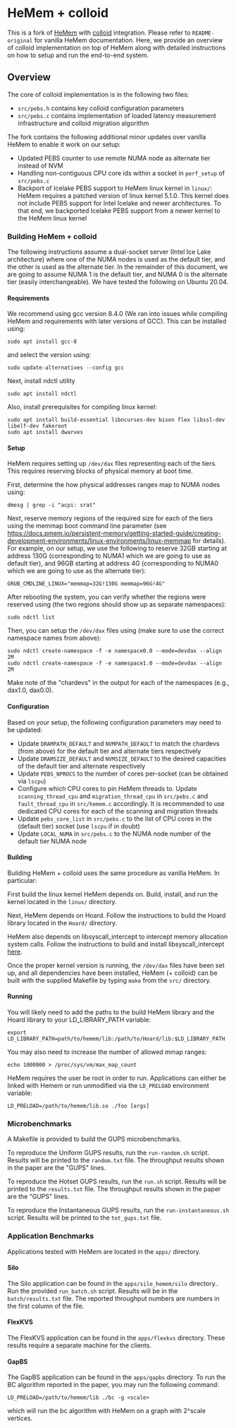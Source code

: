 # HeMem + colloid

This is a fork of [HeMem](https://bitbucket.org/ajaustin/hemem/src/master/) with [colloid](https://github.com/webglider/colloid/) integration. Please refer to `README-original` for vanilla HeMem documentation. Here, we provide an overview of colloid implementation on top of HeMem along with detailed instructions on how to setup and run the end-to-end system.

## Overview

The core of colloid implementation is in the following two files:
* `src/pebs.h` contains key colloid configuration parameters
* `src/pebs.c` contains implementation of loaded latency measurement infrastructure and colloid migration algorithm

The fork contains the following additional minor updates over vanilla HeMem to enable it work on our setup:
* Updated PEBS counter to use remote NUMA node as alternate tier instead of NVM
* Handling non-contiguous CPU core ids within a socket in `perf_setup` of `src/pebs.c`
* Backport of Icelake PEBS support to HeMem linux kernel in `linux/`: HeMem requires a patched version of linux kernel 5.1.0. This kernel does not include PEBS support for Intel Icelake and newer architectures. To that end, we backported Icelake PEBS support from a newer kernel to the HeMem linux kernel

### Building HeMem + colloid

The following instructions assume a dual-socket server (Intel Ice Lake architecture) where one of the NUMA nodes is used as the default tier, and the other is used as the alternate tier. In the remainder of this document, we are going to assume NUMA 1 is the default tier, and NUMA 0 is the alternate tier (easily interchangeable). We have tested the following on Ubuntu 20.04.

#### Requirements

We recommend using gcc version 8.4.0 (We ran into issues while compiling HeMem and requirements with later versions of GCC). This can be installed using:
   
```
sudo apt install gcc-8
```
and select the version using:
```
sudo update-alternatives --config gcc
```

Next, install ndctl utility

```
sudo apt install ndctl
```

Also, install prerequisites for compiling linux kernel:

```
sudo apt install build-essential libncurses-dev bison flex libssl-dev libelf-dev fakeroot
sudo apt install dwarves
```

#### Setup

HeMem requires setting up `/dev/dax` files representing each of the tiers. This requires reserving blocks of physical memory at boot time.

First, determine the how physical addresses ranges map to NUMA nodes using:

```
dmesg | grep -i "acpi: srat"
```

Next, reserve memory regions of the required size for each of the tiers using the memmap boot command line parameter (see https://docs.pmem.io/persistent-memory/getting-started-guide/creating-development-environments/linux-environments/linux-memmap for details). For example, on our setup, we use the following to reserve 32GB starting at address 130G (corresponding to NUMA1 which we are going to use as default tier), and 96GB starting at address 4G (corresponding to NUMA0 which we are going to use as the alternate tier):

```
GRUB_CMDLINE_LINUX="memmap=32G!130G memmap=96G!4G"
```

After rebooting the system, you can verify whether the regions were reserved using (the two regions should show up as separate namespaces):

```
sudo ndctl list
```

Then, you can setup the `/dev/dax` files using (make sure to use the correct namespace names from above):

```
sudo ndctl create-namespace -f -e namespace0.0 --mode=devdax --align 2M
sudo ndctl create-namespace -f -e namespace1.0 --mode=devdax --align 2M
```
Make note of the "chardevs" in the output for each of the namespaces (e.g., dax1.0, dax0.0).

#### Configuration

Based on your setup, the following configuration parameters may need to be updated:
* Update `DRAMPATH_DEFAULT` and `NVMPATH_DEFAULT` to match the chardevs (from above) for the default tier and alternate tiers respectively
* Update `DRAMSIZE_DEFAULT` and `NVMSIZE_DEFAULT` to the desired capacities of the default tier and alternate respectively
* Update `PEBS_NPROCS` to the number of cores per-socket (can be obtained via `lscpu`)
* Configure which CPU cores to pin HeMem threads to. Update `scanning_thread_cpu` and `migration_thread_cpu` in `src/pebs.c` and `fault_thread_cpu` in `src/hemem.c` accordingly. It is recommended to use dedicated CPU cores for each of the scanning and migration threads
* Update `pebs_core_list` in `src/pebs.c` to the list of CPU cores in the (default tier) socket (use `lscpu` if in doubt)
* Update `LOCAL_NUMA` in `src/pebs.c` to the NUMA node number of the default tier NUMA node   

#### Building

Building HeMem + colloid uses the same procedure as vanilla HeMem. In particular:

First build the linux kernel HeMem depends on. Build, install, and run the kernel located in the `linux/` directory.

Next, HeMem depends on Hoard. Follow the instructions to build the Hoard library located in the `Hoard/` directory.

HeMem also depends on libsyscall_intercept to intercept memory allocation system calls. Follow the instructions to build and install libsyscall_intercept [here](https://github.com/pmem/syscall_intercept).

Once the proper kernel version is running, the `/dev/dax` files have been set up, and all dependencies have been installed, HeMem (+ colloid) can be built with the supplied Makefile by typing `make` from the `src/` directory.

#### Running

You will likely need to add the paths to the build HeMem library and the Hoard library to your LD_LIBRARY_PATH variable:

`export LD_LIBRARY_PATH=path/to/hemem/lib:/path/to/Hoard/lib:$LD_LIBRARY_PATH`

You may also need to increase the number of allowed mmap ranges:

`echo 1000000 > /proc/sys/vm/max_map_count`

HeMem requires the user be root in order to run. Applications can either be linked with Hemem or run unmodified via the `LD_PRELOAD` environment variable:

`LD_PRELOAD=/path/to/hemem/lib.so ./foo [args]`

### Microbenchmarks

A Makefile is provided to build the GUPS microbenchmarks.

To reproduce the Uniform GUPS results, run the `run-random.sh` script. Results will be printed to the `random.txt` file. The throughput results shown in the paper are the "GUPS" lines.

To reproduce the Hotset GUPS results, run the `run.sh` script. Results will be printed to the `results.txt` file. The throughput results shown in the paper are the "GUPS" lines.

To reproduce the Instantaneous GUPS results, run the `run-instantaneous.sh` script. Results will be printed to the `tot_gups.txt` file.

### Application Benchmarks

Applications tested with HeMem are located in the `apps/` directory.

#### Silo 

The Silo application can be found in the `apps/silo_hemem/silo` directory.. Run the provided `run_batch.sh` script. Results will be in the `batch/results.txt` file. The reported throughput numbers are numbers in the first column of the file.

#### FlexKVS

The FlexKVS application can be found in the `apps/flexkvs` directory. These results require a separate machine for the clients.

#### GapBS

The GapBS application can be found in the `apps/gapbs` directory. To run the BC algorithm reported in the paper, you may run the following command:

`LD_PRELOAD=/path/to/hemem/lib ./bc -g <scale>`

which will run the bc algorithm with HeMem on a graph with 2^scale vertices.

